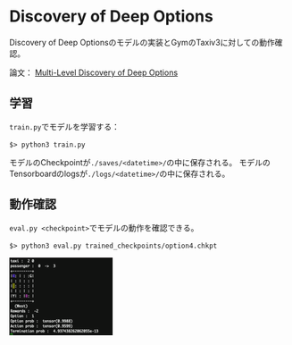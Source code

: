 # Discovery of Deep Options

Discovery of Deep Optionsのモデルの実装とGymのTaxiv3に対しての動作確認。

論文： [Multi-Level Discovery of Deep Options](https://arxiv.org/pdf/1703.08294.pdf)


## 学習

`train.py`でモデルを学習する：

```
$> python3 train.py
```

モデルのCheckpointが`./saves/<datetime>/`の中に保存される。
モデルのTensorboardのlogsが`./logs/<datetime>/`の中に保存される。

## 動作確認

`eval.py <checkpoint>`でモデルの動作を確認できる。

```
$> python3 eval.py trained_checkpoints/option4.chkpt
```

![alt text](https://github.com/ghelia/prj-sie-autogameqa-ddo/blob/master/ddo-taxiv3.gif)
